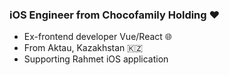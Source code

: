 ### iOS Engineer from Chocofamily Holding ❤

- Ex-frontend developer Vue/React 🌐
- From Aktau, Kazakhstan 🇰🇿
- Supporting Rahmet iOS application

